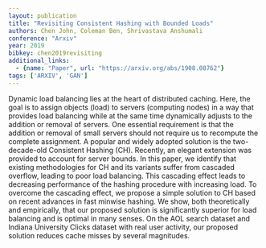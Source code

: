 ```yaml
---
layout: publication
title: "Revisiting Consistent Hashing with Bounded Loads"
authors: Chen John, Coleman Ben, Shrivastava Anshumali
conference: "Arxiv"
year: 2019
bibkey: chen2019revisiting
additional_links:
  - {name: "Paper", url: "https://arxiv.org/abs/1908.08762"}
tags: ['ARXIV', 'GAN']
---
```

Dynamic load balancing lies at the heart of distributed caching. Here, the goal
is to assign objects (load) to servers (computing nodes) in a way that provides
load balancing while at the same time dynamically adjusts to the addition or
removal of servers. One essential requirement is that the addition or removal of
small servers should not require us to recompute the complete assignment. A
popular and widely adopted solution is the two-decade-old Consistent Hashing
(CH). Recently, an elegant extension was provided to account for server bounds.
In this paper, we identify that existing methodologies for CH and its variants
suffer from cascaded overflow, leading to poor load balancing. This cascading
effect leads to decreasing performance of the hashing procedure with increasing
load. To overcome the cascading effect, we propose a simple solution to CH based
on recent advances in fast minwise hashing. We show, both theoretically and
empirically, that our proposed solution is significantly superior for load
balancing and is optimal in many senses. On the AOL search dataset and Indiana
University Clicks dataset with real user activity, our proposed solution reduces
cache misses by several magnitudes.
